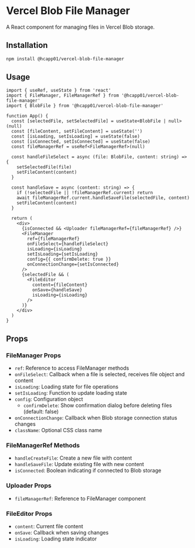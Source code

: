 # Vercel Blob File Manager

A React component for managing files in Vercel Blob storage.

## Installation

```bash
npm install @hcapp01/vercel-blob-file-manager
```

## Usage

```tsx
import { useRef, useState } from 'react'
import { FileManager, FileManagerRef } from '@hcapp01/vercel-blob-file-manager'
import { BlobFile } from '@hcapp01/vercel-blob-file-manager'

function App() {
  const [selectedFile, setSelectedFile] = useState<BlobFile | null>(null)
  const [fileContent, setFileContent] = useState('')
  const [isLoading, setIsLoading] = useState(false)
  const [isConnected, setIsConnected] = useState(false)
  const fileManagerRef = useRef<FileManagerRef>(null)

  const handleFileSelect = async (file: BlobFile, content: string) => {
    setSelectedFile(file)
    setFileContent(content)
  }

  const handleSave = async (content: string) => {
    if (!selectedFile || !fileManagerRef.current) return
    await fileManagerRef.current.handleSaveFile(selectedFile, content)
    setFileContent(content)
  }

  return (
    <div>
      {isConnected && <Uploader fileManagerRef={fileManagerRef} />}
      <FileManager
        ref={fileManagerRef}
        onFileSelect={handleFileSelect}
        isLoading={isLoading}
        setIsLoading={setIsLoading}
        config={{ confirmDelete: true }}
        onConnectionChange={setIsConnected}
      />
      {selectedFile && (
        <FileEditor
          content={fileContent}
          onSave={handleSave}
          isLoading={isLoading}
        />
      )}
    </div>
  )
}
```

## Props

### FileManager Props
- `ref`: Reference to access FileManager methods
- `onFileSelect`: Callback when a file is selected, receives file object and content
- `isLoading`: Loading state for file operations
- `setIsLoading`: Function to update loading state
- `config`: Configuration object
  - `confirmDelete`: Show confirmation dialog before deleting files (default: false)
- `onConnectionChange`: Callback when Blob storage connection status changes
- `className`: Optional CSS class name

### FileManagerRef Methods
- `handleCreateFile`: Create a new file with content
- `handleSaveFile`: Update existing file with new content
- `isConnected`: Boolean indicating if connected to Blob storage

### Uploader Props
- `fileManagerRef`: Reference to FileManager component

### FileEditor Props
- `content`: Current file content
- `onSave`: Callback when saving changes
- `isLoading`: Loading state indicator
